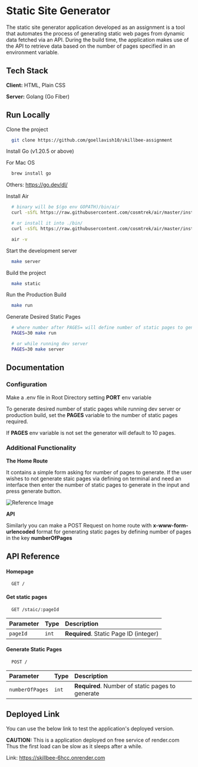 # Static Site Generator

The static site generator application developed as an assignment is a tool that automates the process of generating static web pages from dynamic data fetched via an API. During the build time, the application makes use of the API to retrieve data based on the number of pages specified in an environment variable.

## Tech Stack

**Client:** HTML, Plain CSS

**Server:** Golang (Go Fiber)

## Run Locally

Clone the project

```bash
  git clone https://github.com/goellavish10/skillbee-assignment
```

Install Go (v1.20.5 or above)

For Mac OS

```bash
  brew install go
```

Others: https://go.dev/dl/

Install Air

```bash
  # binary will be $(go env GOPATH)/bin/air
  curl -sSfL https://raw.githubusercontent.com/cosmtrek/air/master/install.sh | sh -s -- -b $(go env GOPATH)/bin

  # or install it into ./bin/
  curl -sSfL https://raw.githubusercontent.com/cosmtrek/air/master/install.sh | sh -s

  air -v
```

Start the development server

```bash
  make server
```

Build the project

```bash
  make static
```

Run the Production Build

```bash
  make run
```

Generate Desired Static Pages

```bash
  # where number after PAGES= will define number of static pages to generate
  PAGES=30 make run

  # or while running dev server
  PAGES=30 make server
```

## Documentation

### Configuration

Make a .env file in Root Directory setting **PORT** env variable

To generate desired number of static pages while running dev server or production build, set the **PAGES** variable to the number of static pages required.

If **PAGES** env variable is not set the generator will default to 10 pages.

### Additional Functionality

**The Home Route**

It contains a simple form asking for number of pages to generate. If the user wishes to not generate staic pages via defining on terminal and need an interface then enter the number of static pages to generate in the input and press generate button.

![Reference Image](https://i.ibb.co/9NCyqH1/Screenshot-2023-07-30-at-4-03-10-PM.png)

**API**

Similarly you can make a POST Request on home route with **x-www-form-urlencoded** format for generating static pages by defining number of pages in the key **numberOfPages**

## API Reference

#### Homepage

```http
  GET /
```

#### Get static pages

```http
  GET /staic/:pageId
```

| Parameter | Type  | Description                            |
| :-------- | :---- | :------------------------------------- |
| `pageId`  | `int` | **Required**. Static Page ID (integer) |

#### Generate Static Pages

```http
  POST /
```

| Parameter       | Type  | Description                                      |
| :-------------- | :---- | :----------------------------------------------- |
| `numberOfPages` | `int` | **Required**. Number of static pages to generate |

## Deployed Link

You can use the below link to test the application's deployed version.

**CAUTION:** This is a application deployed on free service of render.com Thus the first load can be slow as it sleeps after a while.

Link: https://skillbee-6hcc.onrender.com
